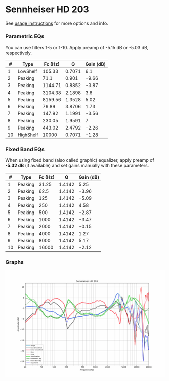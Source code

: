 # Sennheiser HD 203
See [usage instructions](https://github.com/jaakkopasanen/AutoEq#usage) for more options and info.

### Parametric EQs
You can use filters 1-5 or 1-10. Apply preamp of -5.15 dB or -5.03 dB, respectively.

|   # | Type      |   Fc (Hz) |      Q |   Gain (dB) |
|-----|-----------|-----------|--------|-------------|
|   1 | LowShelf  |    105.33 | 0.7071 |        6.1  |
|   2 | Peaking   |     71.1  | 0.901  |       -9.66 |
|   3 | Peaking   |   1144.71 | 0.8852 |       -3.87 |
|   4 | Peaking   |   3104.38 | 2.1898 |        3.6  |
|   5 | Peaking   |   8159.56 | 1.3528 |        5.02 |
|   6 | Peaking   |     79.89 | 3.8706 |        1.73 |
|   7 | Peaking   |    147.92 | 1.1991 |       -3.56 |
|   8 | Peaking   |    230.05 | 1.9591 |        7    |
|   9 | Peaking   |    443.02 | 2.4792 |       -2.26 |
|  10 | HighShelf |  10000    | 0.7071 |       -1.28 |

### Fixed Band EQs
When using fixed band (also called graphic) equalizer, apply preamp of **-5.32 dB** (if available) and set gains manually with these parameters.

|   # | Type    |   Fc (Hz) |      Q |   Gain (dB) |
|-----|---------|-----------|--------|-------------|
|   1 | Peaking |     31.25 | 1.4142 |        5.25 |
|   2 | Peaking |     62.5  | 1.4142 |       -3.96 |
|   3 | Peaking |    125    | 1.4142 |       -5.09 |
|   4 | Peaking |    250    | 1.4142 |        4.58 |
|   5 | Peaking |    500    | 1.4142 |       -2.87 |
|   6 | Peaking |   1000    | 1.4142 |       -3.47 |
|   7 | Peaking |   2000    | 1.4142 |       -0.15 |
|   8 | Peaking |   4000    | 1.4142 |        1.27 |
|   9 | Peaking |   8000    | 1.4142 |        5.17 |
|  10 | Peaking |  16000    | 1.4142 |       -2.12 |

### Graphs
![](./Sennheiser%20HD%20203.png)
